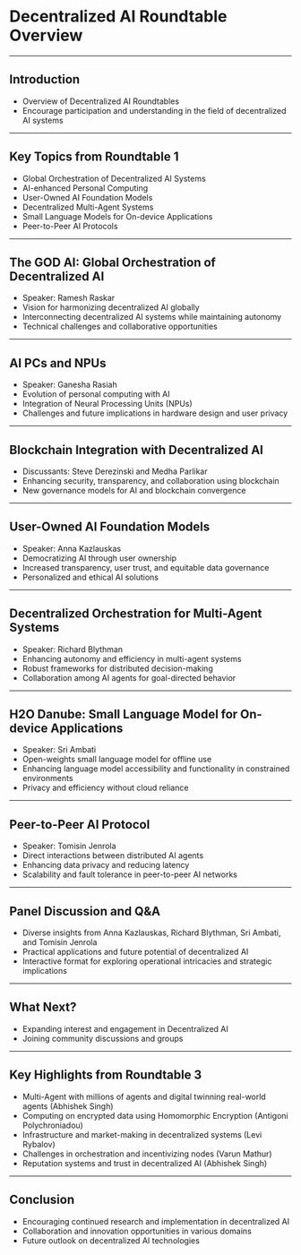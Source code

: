 # Decentralized AI Roundtable Overview

---

## Introduction

- Overview of Decentralized AI Roundtables
- Encourage participation and understanding in the field of decentralized AI systems

---

## Key Topics from Roundtable 1

- Global Orchestration of Decentralized AI Systems
- AI-enhanced Personal Computing
- User-Owned AI Foundation Models
- Decentralized Multi-Agent Systems
- Small Language Models for On-device Applications
- Peer-to-Peer AI Protocols

---

## The GOD AI: Global Orchestration of Decentralized AI

- Speaker: Ramesh Raskar
- Vision for harmonizing decentralized AI globally
- Interconnecting decentralized AI systems while maintaining autonomy
- Technical challenges and collaborative opportunities

---

## AI PCs and NPUs

- Speaker: Ganesha Rasiah
- Evolution of personal computing with AI
- Integration of Neural Processing Units (NPUs)
- Challenges and future implications in hardware design and user privacy

---

## Blockchain Integration with Decentralized AI

- Discussants: Steve Derezinski and Medha Parlikar
- Enhancing security, transparency, and collaboration using blockchain
- New governance models for AI and blockchain convergence

---

## User-Owned AI Foundation Models

- Speaker: Anna Kazlauskas
- Democratizing AI through user ownership
- Increased transparency, user trust, and equitable data governance
- Personalized and ethical AI solutions

---

## Decentralized Orchestration for Multi-Agent Systems

- Speaker: Richard Blythman
- Enhancing autonomy and efficiency in multi-agent systems
- Robust frameworks for distributed decision-making
- Collaboration among AI agents for goal-directed behavior

---

## H2O Danube: Small Language Model for On-device Applications

- Speaker: Sri Ambati
- Open-weights small language model for offline use
- Enhancing language model accessibility and functionality in constrained environments
- Privacy and efficiency without cloud reliance

---

## Peer-to-Peer AI Protocol

- Speaker: Tomisin Jenrola
- Direct interactions between distributed AI agents
- Enhancing data privacy and reducing latency
- Scalability and fault tolerance in peer-to-peer AI networks

---

## Panel Discussion and Q&A

- Diverse insights from Anna Kazlauskas, Richard Blythman, Sri Ambati, and Tomisin Jenrola
- Practical applications and future potential of decentralized AI
- Interactive format for exploring operational intricacies and strategic implications

---

## What Next?

- Expanding interest and engagement in Decentralized AI
- Joining community discussions and groups

---

## Key Highlights from Roundtable 3

- Multi-Agent with millions of agents and digital twinning real-world agents (Abhishek Singh)
- Computing on encrypted data using Homomorphic Encryption (Antigoni Polychroniadou)
- Infrastructure and market-making in decentralized systems (Levi Rybalov)
- Challenges in orchestration and incentivizing nodes (Varun Mathur)
- Reputation systems and trust in decentralized AI (Abhishek Singh)

---

## Conclusion

- Encouraging continued research and implementation in decentralized AI
- Collaboration and innovation opportunities in various domains
- Future outlook on decentralized AI technologies

